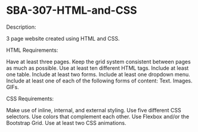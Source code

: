 # SBA-307-HTML-and-CSS
Description:

3 page website created using HTML and CSS. 


HTML Requirements:

Have at least three pages.
Keep the grid system consistent between pages as much as possible.
Use at least ten different HTML tags.
Include at least one table.
Include at least two forms.
Include at least one dropdown menu.
Include at least one of each of the following forms of content: 
Text.
Images.
GIFs.


CSS Requirements:

Make use of inline, internal, and external styling.
Use five different CSS selectors.
Use colors that complement each other.
Use Flexbox and/or the Bootstrap Grid.
Use at least two CSS animations.
